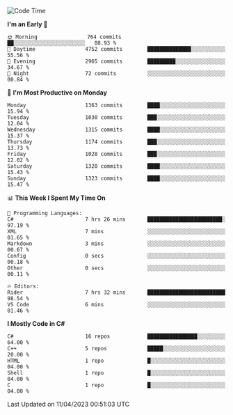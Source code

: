 <!--START_SECTION:waka-->
![Code Time](http://img.shields.io/badge/Code%20Time-1%2C019%20hrs%2036%20mins-blue)

**I'm an Early 🐤** 

```text
🌞 Morning                764 commits         ██░░░░░░░░░░░░░░░░░░░░░░░   08.93 % 
🌆 Daytime                4752 commits        ██████████████░░░░░░░░░░░   55.56 % 
🌃 Evening                2965 commits        █████████░░░░░░░░░░░░░░░░   34.67 % 
🌙 Night                  72 commits          ░░░░░░░░░░░░░░░░░░░░░░░░░   00.84 % 
```
📅 **I'm Most Productive on Monday** 

```text
Monday                   1363 commits        ████░░░░░░░░░░░░░░░░░░░░░   15.94 % 
Tuesday                  1030 commits        ███░░░░░░░░░░░░░░░░░░░░░░   12.04 % 
Wednesday                1315 commits        ████░░░░░░░░░░░░░░░░░░░░░   15.37 % 
Thursday                 1174 commits        ███░░░░░░░░░░░░░░░░░░░░░░   13.73 % 
Friday                   1028 commits        ███░░░░░░░░░░░░░░░░░░░░░░   12.02 % 
Saturday                 1320 commits        ████░░░░░░░░░░░░░░░░░░░░░   15.43 % 
Sunday                   1323 commits        ████░░░░░░░░░░░░░░░░░░░░░   15.47 % 
```


📊 **This Week I Spent My Time On** 

```text
💬 Programming Languages: 
C#                       7 hrs 26 mins       ████████████████████████░   97.19 % 
XML                      7 mins              ░░░░░░░░░░░░░░░░░░░░░░░░░   01.65 % 
Markdown                 3 mins              ░░░░░░░░░░░░░░░░░░░░░░░░░   00.67 % 
Config                   0 secs              ░░░░░░░░░░░░░░░░░░░░░░░░░   00.18 % 
Other                    0 secs              ░░░░░░░░░░░░░░░░░░░░░░░░░   00.11 % 

🔥 Editors: 
Rider                    7 hrs 32 mins       █████████████████████████   98.54 % 
VS Code                  6 mins              ░░░░░░░░░░░░░░░░░░░░░░░░░   01.46 % 
```

**I Mostly Code in C#** 

```text
C#                       16 repos            ████████████████░░░░░░░░░   64.00 % 
C++                      5 repos             █████░░░░░░░░░░░░░░░░░░░░   20.00 % 
HTML                     1 repo              █░░░░░░░░░░░░░░░░░░░░░░░░   04.00 % 
Shell                    1 repo              █░░░░░░░░░░░░░░░░░░░░░░░░   04.00 % 
C                        1 repo              █░░░░░░░░░░░░░░░░░░░░░░░░   04.00 % 
```




 Last Updated on 11/04/2023 00:51:03 UTC
<!--END_SECTION:waka-->

